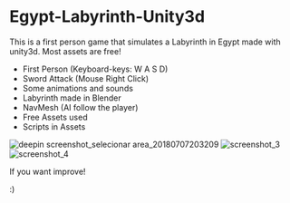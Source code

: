 # Egypt-Labyrinth-Unity3d

This is a first person game that simulates a Labyrinth in Egypt made with unity3d. Most assets are free!

- First Person (Keyboard-keys: W A S D)  
- Sword Attack (Mouse Right Click) 
- Some animations and sounds
- Labyrinth made in Blender
- NavMesh (AI follow the player)
- Free Assets used
- Scripts in Assets

![deepin screenshot_selecionar area_20180707203209](https://user-images.githubusercontent.com/21102697/42414228-2695a576-8220-11e8-852e-73ab1c5d2b62.png)
![screenshot_3](https://user-images.githubusercontent.com/21102697/42581627-23542fa6-8525-11e8-8628-780a3f8c7744.png)
![screenshot_4](https://user-images.githubusercontent.com/21102697/42581628-23aeb57a-8525-11e8-8159-554473112555.png)


If you want improve! 

:)
